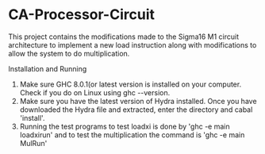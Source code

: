 # CA-Processor-Circuit
This project contains the modifications made to the Sigma16 M1 circuit architecture to implement a new load instruction along with modifications to allow the system to do multiplication.

Installation and Running


1. Make sure GHC 8.0.1(or latest version is installed on your computer. Check if you do on Linux using ghc --version.
2. Make sure you have the latest version of Hydra installed. Once you have downloaded the Hydra file and extracted, enter the directory and cabal 'install'.
3. Running the test programs to test loadxi is done by 'ghc -e main loadxirun' and to test the multiplication the command is
'ghc -e main MulRun'
